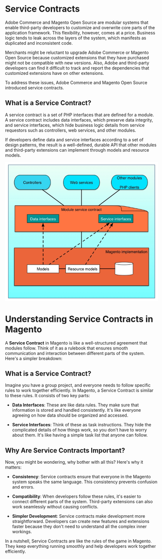# Service Contracts

Adobe Commerce and Magento Open Source are modular systems that enable third-party developers to customize and overwrite core parts of the application framework. This flexibility, however, comes at a price. Business logic tends to leak across the layers of the system, which manifests as duplicated and inconsistent code.

Merchants might be reluctant to upgrade Adobe Commerce or Magento Open Source because customized extensions that they have purchased might not be compatible with new versions. Also, Adobe and third-party developers can find it difficult to track and report the dependencies that customized extensions have on other extensions.

To address these issues, Adobe Commerce and Magento Open Source introduced service contracts.

## What is a Service Contract?

A service contract is a set of PHP interfaces that are defined for a module. A service contract includes data interfaces, which preserve data integrity, and service interfaces, which hide business logic details from service requestors such as controllers, web services, and other modules.

If developers define data and service interfaces according to a set of design patterns, the result is a well-defined, durable API that other modules and third-party extensions can implement through models and resource models.

![reverse_proxy_flow](_media/msc.webp)


# Understanding Service Contracts in Magento

A **Service Contract** in Magento is like a well-structured agreement that modules follow. Think of it as a rulebook that ensures smooth communication and interaction between different parts of the system. Here's a simpler breakdown:

## What is a Service Contract?

Imagine you have a group project, and everyone needs to follow specific rules to work together efficiently. In Magento, a Service Contract is similar to these rules. It consists of two key parts:

- **Data Interfaces**: These are like data rules. They make sure that information is stored and handled consistently. It's like everyone agreeing on how data should be organized and accessed.

- **Service Interfaces**: Think of these as task instructions. They hide the complicated details of how things work, so you don't have to worry about them. It's like having a simple task list that anyone can follow.

## Why Are Service Contracts Important?

Now, you might be wondering, why bother with all this? Here's why it matters:

- **Consistency**: Service contracts ensure that everyone in the Magento system speaks the same language. This consistency prevents confusion and errors.

- **Compatibility**: When developers follow these rules, it's easier to connect different parts of the system. Third-party extensions can also work seamlessly without causing conflicts.

- **Simpler Development**: Service contracts make development more straightforward. Developers can create new features and extensions faster because they don't need to understand all the complex inner workings.

In a nutshell, Service Contracts are like the rules of the game in Magento. They keep everything running smoothly and help developers work together efficiently.
